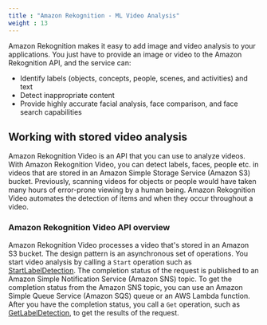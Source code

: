 ```yaml
---
title : "Amazon Rekognition - ML Video Analysis"
weight : 13
---
```


Amazon Rekognition makes it easy to add image and video analysis to your applications. You just have to provide an image or video to the Amazon Rekognition API, and the service can:
- Identify labels (objects, concepts, people, scenes, and activities) and text
- Detect inappropriate content
- Provide highly accurate facial analysis, face comparison, and face search capabilities


## Working with stored video analysis

Amazon Rekognition Video is an API that you can use to analyze videos. With Amazon Rekognition Video, you can detect labels, faces, people etc. in videos that are stored in an Amazon Simple Storage Service (Amazon S3) bucket. Previously, scanning videos for objects or people would have taken many hours of error-prone viewing by a human being. Amazon Rekognition Video automates the detection of items and when they occur throughout a video.

### Amazon Rekognition Video API overview

Amazon Rekognition Video processes a video that's stored in an Amazon S3 bucket. The design pattern is an asynchronous set of operations. You start video analysis by calling a `Start` operation such as [StartLabelDetection](https://docs.aws.amazon.com/rekognition/latest/APIReference/API_StartLabelDetection.html). The completion status of the request is published to an Amazon Simple Notification Service (Amazon SNS) topic. To get the completion status from the Amazon SNS topic, you can use an Amazon Simple Queue Service (Amazon SQS) queue or an AWS Lambda function. After you have the completion status, you call a `Get` operation, such as [GetLabelDetection](https://docs.aws.amazon.com/rekognition/latest/APIReference/API_GetLabelDetection.html), to get the results of the request.
